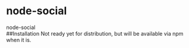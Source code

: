 # node-social
node-social
<br />
##Installation
Not ready yet for distribution, but will be available via npm when it is.
